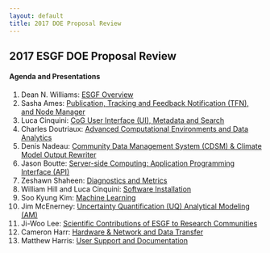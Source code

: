 ```yaml
---
layout: default
title: 2017 DOE Proposal Review
---
```


## 2017 ESGF DOE Proposal Review

#### Agenda and Presentations

1. Dean N. Williams: [ESGF Overview][1]
2. Sasha Ames: [Publication, Tracking and Feedback Notification (TFN), and Node Manager][2]
3. Luca Cinquini: [CoG User Interface (UI), Metadata and Search][3]
4. Charles Doutriaux: [Advanced Computational Environments and Data Analytics][4]
5. Denis Nadeau: [Community Data Management System (CDSM) & Climate Model Output Rewriter][5]
6. Jason Boutte: [Server-side Computing: Application Programming Interface (API)][6]
7. Zeshawn Shaheen: [Diagnostics and Metrics][7]
8. William Hill and Luca Cinquini: [Software Installation][8]
9. Soo Kyung Kim: [Machine Learning][9]
10. Jim McEnerney: [Uncertainty Quantification (UQ) Analytical Modeling (AM)][10]
11. Ji-Woo Lee: [Scientific Contributions of ESGF to Research Communities][11]
12. Cameron Harr: [Hardware & Network and Data Transfer][12]
13. Matthew Harris: [User Support and Documentation][13]

[1]: {{site.esgf-media}}/2017-DOE/ESGF%20Overview%20Final.pptx
[2]: {{site.esgf-media}}/2017-DOE/ESGF%20Publication,%20Registration,%20Tracking-Feedback%20Notification%20Final.pptx
[3]: {{site.esgf-media}}/2017-DOE/ESGF%20CoG%20User%20Interface%20(UI),%20Metadata%20and%20Search%20Final.pptx
[4]: {{site.esgf-media}}/2017-DOE/ESGF%20Advanced%20Computational%20Environments%20and%20Data%20Analytics%20Final.pptx
[5]: {{site.esgf-media}}/2017-DOE/ESGF%20Community%20Data%20Management%20System%20(CDSM)%20&%20Climate%20Model%20Output%20Rewriter%20Final.pptx
[6]: {{site.esgf-media}}/2017-DOE/ESGF%20Server-side%20Computing%20-%20API%20Final.pptx
[7]: {{site.esgf-media}}/2017-DOE/ESGF%20Diagnostics%20and%20Metrics%20Final.pptx
[8]: {{site.esgf-media}}/2017-DOE/ESGF%20Installer%20Python%20Conversion%20Final.pptx
[9]: {{site.esgf-media}}/2017-DOE/ESGF%20Machine%20Learning%20Final.pptx
[10]: {{site.esgf-media}}/2017-DOE/ESGF%20Uncertainty%20Quantification%20and%20Analytical%20Modeling%20Final.pptx
[11]: {{site.esgf-media}}/2017-DOE/ESGF%20Scientific%20Contributions%20of%20ESGF%20to%20Research%20Communities%20Final.pptx
[12]: {{site.esgf-media}}/2017-DOE/ESGF%20Hardware%20&%20Network%20and%20Data%20Transfer%20Final.pptx
[13]: {{site.esgf-media}}/2017-DOE/ESGF%20User%20Support%20and%20Documentation%20Final.pptx
